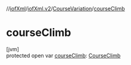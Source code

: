//[iofXml](../../../index.md)/[iofXml.v2](../index.md)/[CourseVariation](index.md)/[courseClimb](course-climb.md)

# courseClimb

[jvm]\
protected open var [courseClimb](course-climb.md): [CourseClimb](../-course-climb/index.md)
